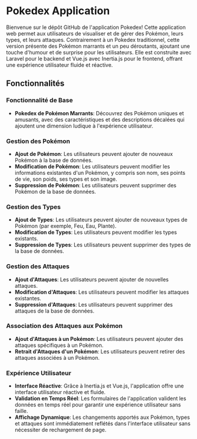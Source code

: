 # Pokedex Application

Bienvenue sur le dépôt GitHub de l'application Pokedex! Cette application web permet aux utilisateurs de visualiser et de gérer des Pokémon, leurs types, et leurs attaques. Contrairement à un Pokedex traditionnel, cette version présente des Pokémon marrants et un peu déroutants, ajoutant une touche d'humour et de surprise pour les utilisateurs. Elle est construite avec Laravel pour le backend et Vue.js avec Inertia.js pour le frontend, offrant une expérience utilisateur fluide et réactive.

## Fonctionnalités

### Fonctionnalité de Base
- **Pokedex de Pokémon Marrants**: Découvrez des Pokémon uniques et amusants, avec des caractéristiques et des descriptions décalées qui ajoutent une dimension ludique à l'expérience utilisateur.

### Gestion des Pokémon
- **Ajout de Pokémon**: Les utilisateurs peuvent ajouter de nouveaux Pokémon à la base de données.
- **Modification de Pokémon**: Les utilisateurs peuvent modifier les informations existantes d'un Pokémon, y compris son nom, ses points de vie, son poids, ses types et son image.
- **Suppression de Pokémon**: Les utilisateurs peuvent supprimer des Pokémon de la base de données.

### Gestion des Types
- **Ajout de Types**: Les utilisateurs peuvent ajouter de nouveaux types de Pokémon (par exemple, Feu, Eau, Plante).
- **Modification de Types**: Les utilisateurs peuvent modifier les types existants.
- **Suppression de Types**: Les utilisateurs peuvent supprimer des types de la base de données.

### Gestion des Attaques
- **Ajout d'Attaques**: Les utilisateurs peuvent ajouter de nouvelles attaques.
- **Modification d'Attaques**: Les utilisateurs peuvent modifier les attaques existantes.
- **Suppression d'Attaques**: Les utilisateurs peuvent supprimer des attaques de la base de données.

### Association des Attaques aux Pokémon
- **Ajout d'Attaques à un Pokémon**: Les utilisateurs peuvent ajouter des attaques spécifiques à un Pokémon.
- **Retrait d'Attaques d'un Pokémon**: Les utilisateurs peuvent retirer des attaques associées à un Pokémon.

### Expérience Utilisateur
- **Interface Réactive**: Grâce à Inertia.js et Vue.js, l'application offre une interface utilisateur réactive et fluide.
- **Validation en Temps Réel**: Les formulaires de l'application valident les données en temps réel pour garantir une expérience utilisateur sans faille.
- **Affichage Dynamique**: Les changements apportés aux Pokémon, types et attaques sont immédiatement reflétés dans l'interface utilisateur sans nécessiter de rechargement de page.
